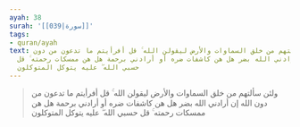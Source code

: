 ```yaml
---
ayah: 38
surah: '[[039|سورة]]'
tags:
- quran/ayah
text: ولئن سألتهم من خلق السماوات والأرض ليقولن الله ۚ قل أفرأيتم ما تدعون من دون
  الله إن أرادني الله بضر هل هن كاشفات ضره أو أرادني برحمة هل هن ممسكات رحمته ۚ قل
  حسبي الله ۖ عليه يتوكل المتوكلون
---
```

> ولئن سألتهم من خلق السماوات والأرض ليقولن الله ۚ قل أفرأيتم ما تدعون من دون الله إن أرادني الله بضر هل هن كاشفات ضره أو أرادني برحمة هل هن ممسكات رحمته ۚ قل حسبي الله ۖ عليه يتوكل المتوكلون
